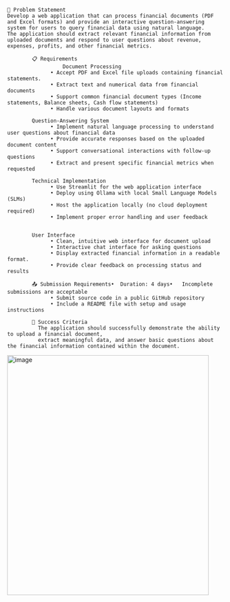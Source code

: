   
    🎯 Problem Statement
    Develop a web application that can process financial documents (PDF and Excel formats) and provide an interactive question-answering system for users to query financial data using natural language.
    The application should extract relevant financial information from uploaded documents and respond to user questions about revenue, expenses, profits, and other financial metrics.

            📋 Requirements
                      Document Processing
                  •	Accept PDF and Excel file uploads containing financial statements.
                  •	Extract text and numerical data from financial documents
                  •	Support common financial document types (Income statements, Balance sheets, Cash flow statements)
                  •	Handle various document layouts and formats

            Question-Answering System
                  •	Implement natural language processing to understand user questions about financial data
                  •	Provide accurate responses based on the uploaded document content
                  •	Support conversational interactions with follow-up questions
                  •	Extract and present specific financial metrics when requested

            Technical Implementation
                  •	Use Streamlit for the web application interface
                  •	Deploy using Ollama with local Small Language Models (SLMs)
                  •	Host the application locally (no cloud deployment required)
                  •	Implement proper error handling and user feedback

                  
            User Interface
                  •	Clean, intuitive web interface for document upload
                  •	Interactive chat interface for asking questions
                  •	Display extracted financial information in a readable format.
                  •	Provide clear feedback on processing status and results

            📤 Submission Requirements•	Duration: 4 days•	Incomplete submissions are acceptable
                  • Submit source code in a public GitHub repository
                  •	Include a README file with setup and usage instructions
                  
            🎯 Success Criteria
              The application should successfully demonstrate the ability to upload a financial document, 
              extract meaningful data, and answer basic questions about the financial information contained within the document.

                  












                  




                  
                  
















                  

<img width="468" height="558" alt="image" src="https://github.com/user-attachments/assets/f067ba4d-fb91-42e8-8d0e-f092863ddb8a" />


                                        





